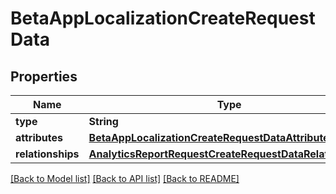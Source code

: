 # BetaAppLocalizationCreateRequestData

## Properties
Name | Type | Description | Notes
------------ | ------------- | ------------- | -------------
**type** | **String** |  | 
**attributes** | [**BetaAppLocalizationCreateRequestDataAttributes**](BetaAppLocalizationCreateRequestDataAttributes.md) |  | 
**relationships** | [**AnalyticsReportRequestCreateRequestDataRelationships**](AnalyticsReportRequestCreateRequestDataRelationships.md) |  | 

[[Back to Model list]](../README.md#documentation-for-models) [[Back to API list]](../README.md#documentation-for-api-endpoints) [[Back to README]](../README.md)


